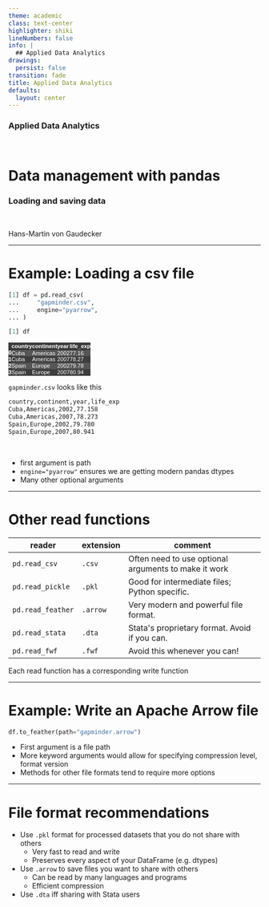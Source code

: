 ```yaml
---
theme: academic
class: text-center
highlighter: shiki
lineNumbers: false
info: |
  ## Applied Data Analytics
drawings:
  persist: false
transition: fade
title: Applied Data Analytics
defaults:
  layout: center
---
```


### Applied Data Analytics

<br>

# Data management with pandas

### Loading and saving data

<br>

Hans-Martin von Gaudecker

---

# Example: Loading a csv file

<div class="grid grid-cols-2 gap-12">
<div>

```python
[1] df = pd.read_csv(
...     "gapminder.csv",
...     engine="pyarrow",
... )

[1] df
```

<style type="text/css">
#T_cb7fb   {
  margin: 0;
  font-family: "Helvetica", "Helvetica", sans-serif;
  border-collapse: collapse;
  border: none;
  font-size: 80%;
  color: #fff;
}
#T_cb7fb thead {
  background-color: #3d3d3d;
}
#T_cb7fb tbody tr:nth-child(even) {
  background-color: #3d3d3d;
}
#T_cb7fb tbody tr:nth-child(odd) {
  background-color: #565656;
}
#T_cb7fb td {
  padding: 0em;
}
#T_cb7fb th {
  font-weight: bold;
  text-align: left;
  padding: 0em;
}
#T_cb7fb caption {
  caption-side: bottom;
}
</style>
<table id="T_cb7fb">
  <thead>
    <tr>
      <th class="blank level0" >&nbsp;</th>
      <th id="T_cb7fb_level0_col0" class="col_heading level0 col0" >country</th>
      <th id="T_cb7fb_level0_col1" class="col_heading level0 col1" >continent</th>
      <th id="T_cb7fb_level0_col2" class="col_heading level0 col2" >year</th>
      <th id="T_cb7fb_level0_col3" class="col_heading level0 col3" >life_exp</th>
    </tr>
  </thead>
  <tbody>
    <tr>
      <th id="T_cb7fb_level0_row0" class="row_heading level0 row0" >0</th>
      <td id="T_cb7fb_row0_col0" class="data row0 col0" >Cuba</td>
      <td id="T_cb7fb_row0_col1" class="data row0 col1" >Americas</td>
      <td id="T_cb7fb_row0_col2" class="data row0 col2" >2002</td>
      <td id="T_cb7fb_row0_col3" class="data row0 col3" >77.16</td>
    </tr>
    <tr>
      <th id="T_cb7fb_level0_row1" class="row_heading level0 row1" >1</th>
      <td id="T_cb7fb_row1_col0" class="data row1 col0" >Cuba</td>
      <td id="T_cb7fb_row1_col1" class="data row1 col1" >Americas</td>
      <td id="T_cb7fb_row1_col2" class="data row1 col2" >2007</td>
      <td id="T_cb7fb_row1_col3" class="data row1 col3" >78.27</td>
    </tr>
    <tr>
      <th id="T_cb7fb_level0_row2" class="row_heading level0 row2" >2</th>
      <td id="T_cb7fb_row2_col0" class="data row2 col0" >Spain</td>
      <td id="T_cb7fb_row2_col1" class="data row2 col1" >Europe</td>
      <td id="T_cb7fb_row2_col2" class="data row2 col2" >2002</td>
      <td id="T_cb7fb_row2_col3" class="data row2 col3" >79.78</td>
    </tr>
    <tr>
      <th id="T_cb7fb_level0_row3" class="row_heading level0 row3" >3</th>
      <td id="T_cb7fb_row3_col0" class="data row3 col0" >Spain</td>
      <td id="T_cb7fb_row3_col1" class="data row3 col1" >Europe</td>
      <td id="T_cb7fb_row3_col2" class="data row3 col2" >2007</td>
      <td id="T_cb7fb_row3_col3" class="data row3 col3" >80.94</td>
    </tr>
  </tbody>
</table>

</div>
<div>

`gapminder.csv` looks like this

```txt
country,continent,year,life_exp
Cuba,Americas,2002,77.158
Cuba,Americas,2007,78.273
Spain,Europe,2002,79.780
Spain,Europe,2007,80.941
```

<br/>

- first argument is path
- `engine="pyarrow"` ensures we are getting modern pandas dtypes
- Many other optional arguments

</div>
</div>

---

# Other read functions

| reader            | extension | comment                                              |
| ----------------- | --------- | ---------------------------------------------------- |
| `pd.read_csv`     | `.csv`    | Often need to use optional arguments to make it work |
| `pd.read_pickle`  | `.pkl`    | Good for intermediate files; Python specific.        |
| `pd.read_feather` | `.arrow`  | Very modern and powerful file format.                |
| `pd.read_stata`   | `.dta`    | Stata's proprietary format. Avoid if you can.        |
| `pd.read_fwf`     | `.fwf`    | Avoid this whenever you can!                         |

Each read function has a corresponding write function

---

# Example: Write an Apache Arrow file

<div class="grid grid-cols-2 gap-4">
<div>

```python
df.to_feather(path="gapminder.arrow")
```

</div>
<div>

- First argument is a file path
- More keyword arguments would allow for specifying compression level, format version
- Methods for other file formats tend to require more options

</div>
</div>

---

# File format recommendations

- Use `.pkl` format for processed datasets that you do not share with others
  - Very fast to read and write
  - Preserves every aspect of your DataFrame (e.g. dtypes)
- Use `.arrow` to save files you want to share with others
  - Can be read by many languages and programs
  - Efficient compression
- Use `.dta` iff sharing with Stata users
